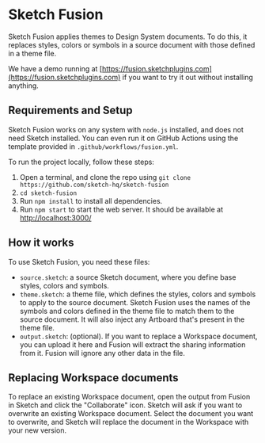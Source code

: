 # Sketch Fusion

Sketch Fusion applies themes to Design System documents.
To do this, it replaces styles, colors or symbols in a source document with those defined in a theme file.

We have a demo running at [https://fusion.sketchplugins.com](https://fusion.sketchplugins.com) if you want to try it out without installing anything.

## Requirements and Setup

Sketch Fusion works on any system with `node.js` installed, and does not need Sketch installed. You can even run it on GitHub Actions using the template provided in `.github/workflows/fusion.yml`.

To run the project locally, follow these steps:

1. Open a terminal, and clone the repo using `git clone https://github.com/sketch-hq/sketch-fusion`
2. `cd sketch-fusion`
3. Run `npm install` to install all dependencies.
4. Run `npm start` to start the web server. It should be available at <http://localhost:3000/>

## How it works

To use Sketch Fusion, you need these files:

- `source.sketch`: a source Sketch document, where you define base styles, colors and symbols.
- `theme.sketch`: a theme file, which defines the styles, colors and symbols to apply to the source document. Sketch Fusion uses the names of the symbols and colors defined in the theme file to match them to the source document. It will also inject any Artboard that's present in the theme file.
- `output.sketch`: (optional). If you want to replace a Workspace document, you can upload it here and Fusion will extract the sharing information from it. Fusion will ignore any other data in the file.

## Replacing Workspace documents

To replace an existing Workspace document, open the output from Fusion in Sketch and click the "Collaborate" icon. Sketch will ask if you want to overwrite an existing Workspace document. Select the document you want to overwrite, and Sketch will replace the document in the Workspace with your new version.
